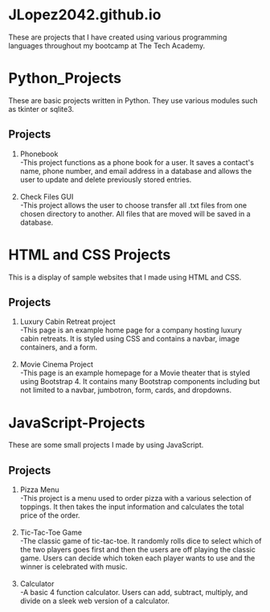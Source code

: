 # JLopez2042.github.io

These are projects that I have created using various programming languages throughout my bootcamp at The Tech Academy.

# Python_Projects

These are basic projects written in Python. They use various modules such as tkinter or sqlite3.

## Projects

<ol>
 <li> Phonebook </li>
  -This project functions as a phone book for a user. It saves a contact's name, phone number, and email address in a database and allows the user to update and delete previously stored entries.
 <br>
 <br>
 <li> Check Files GUI </li>
  -This project allows the user to choose transfer all .txt files from one chosen directory to another. All files that are moved will be saved in a database.
</ol>


# HTML and CSS Projects

This is a display of sample websites that I made using HTML and CSS.

## Projects

<ol>
 <li> Luxury Cabin Retreat project</li>
  -This page is an example home page for a company hosting luxury cabin retreats. It is styled using CSS and contains a navbar, image containers, and a form.
 <br>
 <br>
 <li> Movie Cinema Project</li>
  -This page is an example homepage for a Movie theater that is styled using Bootstrap 4. It contains many Bootstrap components including but not limited to a navbar, jumbotron, form, cards, and dropdowns.
</ol>


# JavaScript-Projects

These are some small projects I made by using JavaScript.

## Projects
<ol>
 <li> Pizza Menu </li>
  -This project is a menu used to order pizza with a various selection of toppings. 
  It then takes the input information and calculates the total price of the order.
 <br>
 <br>
 <li> Tic-Tac-Toe Game </li>
  -The classic game of tic-tac-toe. It randomly rolls dice to select which of the two players goes first and then the users are off playing the classic game.
  Users can decide which token each player wants to use and the winner is celebrated with music.
 <br>
 <br>
 <li> Calculator </li>
  -A basic 4 function calculator. Users can add, subtract, multiply, and divide on a sleek web version of a calculator.
</ol>
